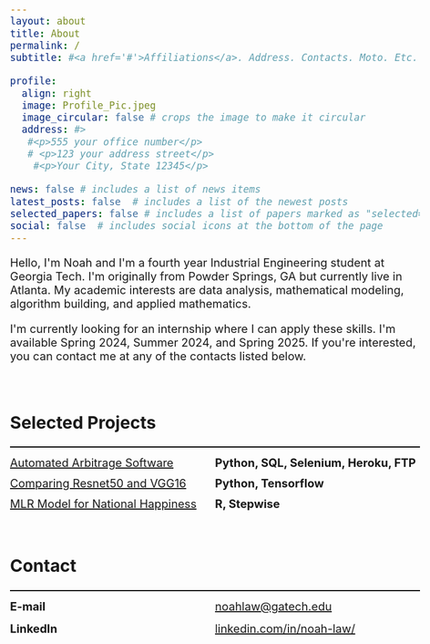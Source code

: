 ```yaml
---
layout: about
title: About
permalink: /
subtitle: #<a href='#'>Affiliations</a>. Address. Contacts. Moto. Etc.

profile:
  align: right
  image: Profile_Pic.jpeg
  image_circular: false # crops the image to make it circular
  address: #>
   #<p>555 your office number</p>
   # <p>123 your address street</p>
    #<p>Your City, State 12345</p>

news: false # includes a list of news items
latest_posts: false  # includes a list of the newest posts
selected_papers: false # includes a list of papers marked as "selected={true}"
social: false  # includes social icons at the bottom of the page
---
```

<html>
<head>
<style>
    body {
        font-size: 20px;
    }
</style>
</head>
<body>

<p>Hello, I'm Noah and I'm a fourth year Industrial Engineering student at Georgia Tech.
I'm originally from Powder Springs, GA but currently live in Atlanta. My academic interests are 
data analysis, mathematical modeling, algorithm building, and applied mathematics.</p>

<p>I'm currently looking for an internship where I can apply these skills. I'm available Spring 2024,
Summer 2024, and Spring 2025. If you're interested, you can contact me at any of the contacts listed below.</p>
<br>
</body>
</html>

<style>
    .project-container {
        font-size: 20px;
        margin-bottom: 12px; /* Adjust vertical spacing between items */
        display: flex;
        justify-content: space-between;
    }
.heading-bar {
        width: 100%;
        height: 2px;
        background-color: black;
        margin-top: 2px;
        margin-bottom: 15px

    }
    .project-name {
        width: 50%; /* Adjust the width as needed */
    }

    .project-technologies {
        width: 50%; /* Adjust the width as needed */
        text-align: left;
    }
</style>
<h2>Selected Projects</h2>
<div class="heading-bar"></div>
<div class="project-container">
    <div class="project-name">
        <a href="/NoahLaw/projects/1_project/">Automated Arbitrage Software</a>
    </div>
    <div class="project-technologies">
        <strong>Python, SQL, Selenium, Heroku, FTP</strong>
    </div>
</div>

<div class="project-container">
    <div class="project-name">
        <a href="/NoahLaw/projects/2_project/">Comparing Resnet50 and VGG16</a>
    </div>
    <div class="project-technologies">
        <strong>Python, Tensorflow</strong>
    </div>
</div>

<div class="project-container">
    <div class="project-name">
        <a href="/NoahLaw/projects/3_project/">MLR Model for National Happiness</a>
    </div>
    <div class="project-technologies">
        <strong>R, Stepwise</strong>
    </div>
</div>
<br>
<style>
    .contact-container {
        font-size: 20px;
        margin-bottom: 15px; /* Adjust vertical spacing between items */
        display: flex;
        justify-content: space-between;
    }

    .heading-bar {
        width: 100%;
        height: 2px;
        background-color: black;
        margin-top: 2px;
        margin-bottom: 15px;
    }

    .contact-name {
        width: 50%; /* Adjust the width as needed */
    }

    .contact-info {
        width: 50%; /* Adjust the width as needed */
        text-align: left;
    }
</style>


<h2>Contact</h2>
<div class="heading-bar"></div>

<div class="contact-container">
    <div class="contact-name">
        <strong>E-mail</strong>
    </div>
    <div class="contact-info">
        <a href="mailto:noahlaw@gatech.edu">noahlaw@gatech.edu</a>
    </div>
</div>
<div class="contact-container">
    <div class="contact-name">
        <strong>LinkedIn</strong>
    </div>
    <div class="contact-info">
        <a href="https://www.linkedin.com/in/noah-law-751862191/">linkedin.com/in/noah-law/</a>
    </div>
</div>




